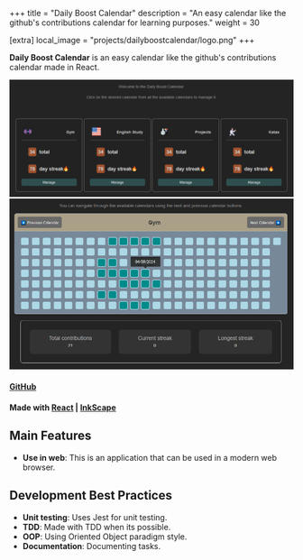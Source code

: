 +++
title = "Daily Boost Calendar"
description = "An easy calendar like the github's contributions calendar for learning purposes."
weight = 30

[extra]
local_image = "projects/dailyboostcalendar/logo.png"
+++

**Daily Boost Calendar** is an easy calendar like the github's contributions calendar made in React.

![Daily Boost Calendar screenshot 1](./screenshot1.png)
![Daily Boost Calendar screenshot 2](./screenshot2.png)

#### [GitHub](https://github.com/darellanodev/daily-boost-calendar)

#### Made with [React](https://react.dev/) | [InkScape](https://www.inkscape.org/)

## Main Features

- **Use in web**: This is an application that can be used in a modern web browser.

## Development Best Practices

- **Unit testing**: Uses Jest for unit testing.
- **TDD**: Made with TDD when its possible.
- **OOP**: Using Oriented Object paradigm style.
- **Documentation**: Documenting tasks.
